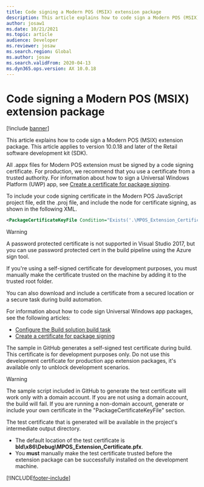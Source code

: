 ```yaml
---
title: Code signing a Modern POS (MSIX) extension package
description: This article explains how to code sign a Modern POS (MSIX) extension package.
author: josaw1
ms.date: 10/21/2021
ms.topic: article
audience: Developer
ms.reviewer: josaw
ms.search.region: Global
ms.author: josaw
ms.search.validFrom: 2020-04-13
ms.dyn365.ops.version: AX 10.0.18
---
```


# Code signing a Modern POS (MSIX) extension package

[!include [banner](../../../includes/banner.md)]

This article explains how to code sign a Modern POS (MSIX) extension package. This article applies to version 10.0.18 and later of the Retail software development kit (SDK).

All .appx files for Modern POS extension must be signed by a code signing certificate. For production, we recommend that you use a certificate from a trusted authority. For information about how to sign a Universal Windows Platform (UWP) app, see [Create a certificate for package signing](/windows/uwp/packaging/create-certificate-package-signing).

To include your code signing certificate in the Modern POS JavaScript project file, edit the .proj file, and include the node for certificate signing, as shown in the following XML.

```XML
<PackageCertificateKeyFile Condition="Exists('.\MPOS_Extension_Certificate.pfx')">MPOS_Extension_Certificate.pfx</PackageCertificateKeyFile>
```
> [!WARNING]
> A password protected certificate is not supported in Visual Studio 2017, but you can use password protected cert in the build pipeline using the Azure sign tool. 

If you're using a self-signed certificate for development purposes, you must manually make the certificate trusted on the machine by adding it to the trusted root folder.

You can also download and include a certificate from a secured location or a secure task during build automation.

For information about how to code sign Universal Windows app packages, see the following articles:

+ [Configure the Build solution build task](/windows/uwp/packaging/auto-build-package-uwp-apps#configure-the-build-solution-build-task)
+ [Create a certificate for package signing](/windows/msix/package/create-certificate-package-signing)

The sample in GitHub generates a self-signed test certificate during build. This certificate is for development purposes only. Do not use this development certificate for production app extension packages, it's available only to unblock development scenarios.

> [!WARNING]
> The sample script included in GitHub to generate the test certificate will work only with a domain account. If you are not using a domain account, the build will fail. If you are running a non-domain account, generate or include your own certificate in the "PackageCertificateKeyFile" section.

The test certificate that is generated will be available in the project's intermediate output directory.

- The default location of the test certificate is **bld\\x86\\Debug\\MPOS\_Extension\_Certificate.pfx**.
- You **must** manually make the test certificate trusted before the extension package can be successfully installed on the development machine.

[!INCLUDE[footer-include](../../../includes/footer-banner.md)]
